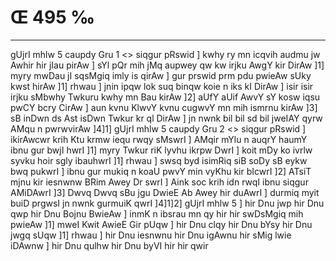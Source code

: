 # Œ 495 ‰
---
gUjrI mhlw 5 caupdy Gru 1
<> siqgur pRswid ]
kwhy ry mn icqvih audmu jw Awhir hir jIau pirAw ] sYl pQr mih jMq
aupwey qw kw irjku AwgY kir DirAw ]1] myry mwDau jI sqsMgiq imly is
qirAw ] gur prswid prm pdu pwieAw sUky kwst hirAw ]1] rhwau ]
jnin ipqw lok suq binqw koie n iks kI DirAw ] isir isir irjku
sMbwhy Twkuru kwhy mn Bau kirAw ]2] aUfY aUif AwvY sY kosw iqsu pwCY bcry
CirAw ] aun kvnu KlwvY kvnu cugwvY mn mih ismrnu kirAw ]3] sB
inDwn ds Ast isDwn Twkur kr ql DirAw ] jn nwnk bil bil sd
bil jweIAY qyrw AMqu n pwrwvirAw ]4]1]
gUjrI mhlw 5 caupdy Gru 2
<> siqgur pRswid ]
ikirAwcwr krih Ktu krmw iequ rwqy sMswrI ] AMqir mYlu n auqrY haumY
ibnu gur bwjI hwrI ]1] myry Twkur riK lyvhu ikrpw DwrI ] koit mDy ko
ivrlw syvku hoir sgly ibauhwrI ]1] rhwau ] swsq byd isimRiq siB soDy
sB eykw bwq pukwrI ] ibnu gur mukiq n koaU pwvY min vyKhu kir bIcwrI
]2] ATsiT mjnu kir iesnwnw BRim Awey Dr swrI ] Aink soc krih
idn rwqI ibnu siqgur AMiDAwrI ]3] Dwvq Dwvq sBu jgu DwieE Ab
Awey hir duAwrI ] durmiq myit buiD prgwsI jn nwnk gurmuiK qwrI
]4]1]2] gUjrI mhlw 5 ] hir Dnu jwp hir Dnu qwp hir Dnu Bojnu
BwieAw ] inmK n ibsrau mn qy hir hir swDsMgiq mih pwieAw ]1]
mweI Kwit AwieE Gir pUqw ] hir Dnu clqy hir Dnu bYsy hir Dnu jwgq
sUqw ]1] rhwau ] hir Dnu iesnwnu hir Dnu igAwnu hir sMig lwie iDAwnw
] hir Dnu qulhw hir Dnu byVI hir hir qwir
####
